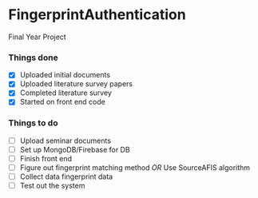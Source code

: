 # FingerprintAuthentication
Final Year Project

### Things done
- [x] Uploaded initial documents
- [x] Uploaded literature survey papers
- [x] Completed literature survey
- [x] Started on front end code

### Things to do
- [ ] Upload seminar documents
- [ ] Set up MongoDB/Firebase for DB
- [ ] Finish front end
- [ ] Figure out fingerprint matching method *OR* Use SourceAFIS algorithm
- [ ] Collect data fingerprint data
- [ ] Test out the system